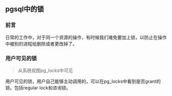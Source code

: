 ## pgsql中的锁

### 前言

日常的工作中，对于同一个资源的操作，有时候我们难免要加上锁，以防止在操作中被别的进程给删除或者更改掉了。

### 用户可见的锁

> 从系统视图pg_locks中可见

用户可见的锁，用户自己能够主动调用的，可以在pg_locks中看到是否grant的锁。包括regular lock和咨询锁。




